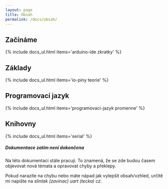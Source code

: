 ```yaml
---
layout: page
title: Obsah
permalink: /docs/obsah/
---
```


## Začínáme
{% include docs_ul.html items='arduino-ide zkratky' %}

## Základy
{% include docs_ul.html items='io-piny teorie' %}

## Programovací jazyk

{% include docs_ul.html items='programovaci-jazyk promenne' %}

## Knihovny
{% include docs_ul.html items='serial' %}

<div class="note info">
  <h5>Dokumentace zatím není dokončena</h5>
  <p>Na této dokumentaci stále pracuji. To znamená, že se zde budou časem objevovat nová témata a opravovat chyby a překlepy.</p>
  <p>Pokud narazíte na chybu nebo máte nápad jak vylepšit obsah/vzhled, určitě mi napište na <em>slintak (zavinac) uart (tecka) cz</em>.</p>
</div>
